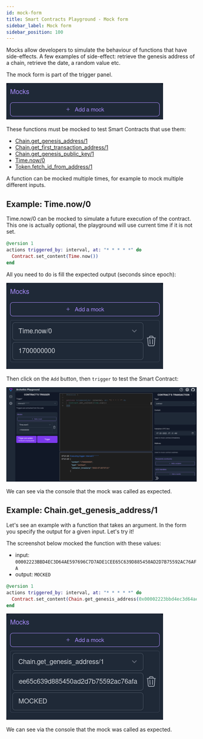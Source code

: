 ```yaml
---
id: mock-form
title: Smart Contracts Playground - Mock form
sidebar_label: Mock form
sidebar_position: 100
---
```


Mocks allow developers to simulate the behaviour of functions that have side-effects. A few examples of side-effect: retrieve the genesis address of a chain, retrieve the date, a random value etc.

The mock form is part of the trigger panel.

![the mock form is display](/img/playground/playground_form_mock.png)


These functions must be mocked to test Smart Contracts that use them:

- [Chain.get_genesis_address/1](/build/smart-contracts/language/library#get_genesis_address1)
- [Chain.get_first_transaction_address/1](/build/smart-contracts/language/library#get_first_transaction_address1)
- [Chain.get_genesis_public_key/1](/build/smart-contracts/language/library#get_genesis_public_key1)
- [Time.now/0](/build/smart-contracts/language/library#now0)
- [Token.fetch_id_from_address/1](/build/smart-contracts/language/library#fetch_id_from_address1)

A function can be mocked multiple times, for example to mock multiple different inputs.

## Example: Time.now/0

Time.now/0 can be mocked to simulate a future execution of the contract. This one is actually optional, the playground will use current time if it is not set.

```elixir
@version 1
actions triggered_by: interval, at: "* * * * *" do 
  Contract.set_content(Time.now())
end
```

All you need to do is fill the expected output (seconds since epoch):

![mocking the Time.now/0](/img/playground/playground_form_mock_time_now.png)

Then click on the `Add` button, then `trigger` to test the Smart Contract:

![Time.now/0 is mocked](/img/playground/playground_form_mock_time_now2.png)

We can see via the console that the mock was called as expected.

## Example: Chain.get_genesis_address/1

Let's see an example with a function that takes an argument.
In the form you specify the output for a given input. Let's try it!

The screenshot below mocked the function with these values: 
- input: `00002223BBD4EC3D64AE597696C7D7ADE1CEE65C639D885450AD2D7B75592AC76AFA`
- output: `MOCKED`

```elixir
@version 1
actions triggered_by: interval, at: "* * * * *" do
  Contract.set_content(Chain.get_genesis_address(0x00002223bbd4ec3d64ae597696c7d7ade1cee65c639d885450ad2d7b75592ac76afa))  
end
```
![a contract that used Chain.get_genesis_address/1 is tested](/img/playground/playground_form_mock_chain_get_genesis_address.png)

We can see via the console that the mock was called as expected.
